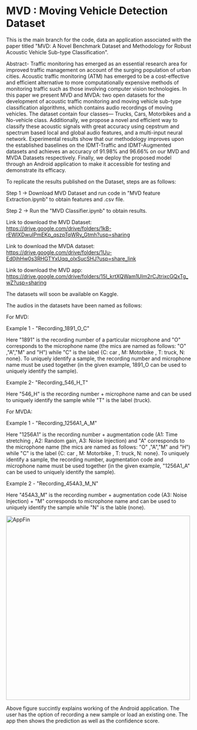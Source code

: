 # MVD : Moving Vehicle Detection Dataset

This is the main branch for the code, data an application associated with the paper titled "MVD: A Novel Benchmark Dataset and Methodology for Robust Acoustic Vehicle Sub-type Classification".

Abstract- Traffic monitoring has emerged as an essential research area for improved traffic management on account of the surging population of urban cities. Acoustic traffic monitoring (ATM) has emerged to be a cost-effective and efficient alternative to more computationally expensive methods of monitoring traffic such as those involving computer vision technologies. In this paper we present MVD and MVDA: two open datasets for the development of acoustic traffic monitoring and  moving vehicle sub-type classification algorithms, which contains audio recordings of moving vehicles. The dataset contain four classes— Trucks, Cars, Motorbikes and a No-vehicle class. Additionally, we propose a novel and efficient way to classify these acoustic signals with great accuracy using cepstrum and spectrum based local and global audio features, and a multi-input neural network. Experimental results show that our methodology improves upon the established baselines on the IDMT-Traffic and IDMT-Augmented datasets and achieves an accuracy of 91.98% and 96.66% on our MVD and MVDA Datasets respectively. Finally, we deploy the proposed model through an Android application to make it accessible for testing and demonstrate its efficacy.   


To replicate the results published on the Dataset, steps are as follows:

Step 1 -> Download MVD Dataset and run code in "MVD feature Extraction.ipynb" to obtain features and .csv file.

Step 2 -> Run the "MVD Classifier.ipynb" to obtain results.

Link to download the MVD Dataset: https://drive.google.com/drive/folders/1kB-rEWlXDwuIPmEKp_qszpTqWRy_Gtmh?usp=sharing

Link to download the MVDA dataset: https://drive.google.com/drive/folders/1Uu-Ed0jhHw0s3RHGTYxUqq_olxSucSHJ?usp=share_link

Link to download the MVD app: https://drive.google.com/drive/folders/15I_krtXQWam1Ulm2rCJtrixcGQxTg_wZ?usp=sharing

The datasets will soon be available on Kaggle.



The audios in the datasets have been named as follows:

For MVD:

Example 1 - "Recording_1891_O_C"

Here "1891" is the recording number of a particular microphone and "O" corresponds to the microphone name (the mics are named as follows: "O" ,"A","M" and "H") while "C" is the label {C: car , M: Motorbike , T: truck, N: none}. To uniquely identify a sample, the recording number and microphone name must be used together (in the given example, 1891_O can be used to uniquely identify the sample).

Example 2- "Recording_546_H_T"

Here "546_H" is the recording number + microphone name and can be used to uniquely identify the sample while "T" is the label (truck).

For MVDA:

Example 1 - "Recording_1256A1_A_M"

Here "1256A1" is the recording number + augmentation code (A1: Time stretching , A2: Random gain, A3: Noise Injection) and "A" corresponds to the microphone name (the mics are named as follows: "O" ,"A","M" and "H") while "C" is the label {C: car , M: Motorbike , T: truck, N: none}. To uniquely identify a sample, the recording number, augmentation code and microphone name must be used together (in the given example, "1256A1_A" can be used to uniquely identify the sample).

Example 2 - "Recording_454A3_M_N"

Here "454A3_M" is the recording number + augmentation code (A3: Noise Injection) + "M" corresponds to microphone name and can be used to uniquely identify the sample while "N" is the lable (none).


<img width="500" alt="AppFin" src="https://user-images.githubusercontent.com/82571294/224412610-1451bedd-bb42-4352-a4ab-732923403f63.png">

Above figure succintly explains working of the Android application. The user has the option of recording a new sample or load an existing one. The app then shows the prediction as well as the confidence score.


